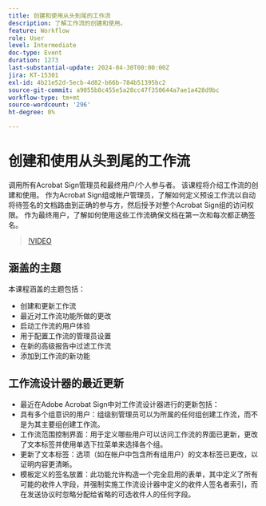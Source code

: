 ```yaml
---
title: 创建和使用从头到尾的工作流
description: 了解工作流的创建和使用。
feature: Workflow
role: User
level: Intermediate
doc-type: Event
duration: 1273
last-substantial-update: 2024-04-30T00:00:00Z
jira: KT-15301
exl-id: 4b21e52d-5ecb-4d82-b66b-784b51395bc2
source-git-commit: a9055b8c455e5a28cc47f350644a7ae1a428d9bc
workflow-type: tm+mt
source-wordcount: '296'
ht-degree: 0%

---
```


# 创建和使用从头到尾的工作流

调用所有Acrobat Sign管理员和最终用户/个人参与者。 该课程将介绍工作流的创建和使用。 作为Acrobat Sign组或帐户管理员，了解如何定义预设工作流以自动将待签名的文档路由到正确的参与方，然后授予对整个Acrobat Sign组的访问权限。 作为最终用户，了解如何使用这些工作流确保文档在第一次和每次都正确签名。

>[!VIDEO](https://video.tv.adobe.com/v/3428192/?learn=on)

## 涵盖的主题

本课程涵盖的主题包括：

* 创建和更新工作流
* 最近对工作流功能所做的更改
* 启动工作流的用户体验
* 用于配置工作流的管理员设置
* 在新的高级报告中过滤工作流
* 添加到工作流的新功能

## 工作流设计器的最近更新

* 最近在Adobe Acrobat Sign中对工作流设计器进行的更新包括：
* 具有多个组意识的用户：组级别管理员可以为所属的任何组创建工作流，而不是为其主要组创建工作流。
* 工作流范围控制界面：用于定义哪些用户可以访问工作流的界面已更新，更改了文本标签并使用单选下拉菜单来选择各个组。
* 更新了文本标签：选项（如在帐户中包含所有组用户）的文本标签已更改，以证明内容更清晰。
* 模板定义的签名放置：此功能允许构造一个完全启用的表单，其中定义了所有可能的收件人字段，并强制实施工作流设计器中定义的收件人签名者索引，而在发送协议时忽略分配给省略的可选收件人的任何字段。
